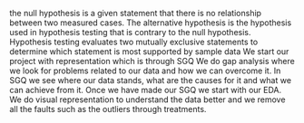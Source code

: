 the null hypothesis is a given statement that there is no relationship between two measured cases.
 The alternative hypothesis is the hypothesis used in hypothesis testing that is contrary to the null hypothesis.  
Hypothesis testing evaluates two mutually exclusive statements to determine which statement is most supported by sample data
We start our project with representation which is through SGQ
We do gap analysis where we look for problems related to our data and how we can overcome it.
In SGQ we see where our data stands, what are the causes for it and what we can achieve from it. 
Once we have made our SGQ we start with our EDA. We do visual representation to understand the data better and we remove all the faults such as the outliers through treatments.
